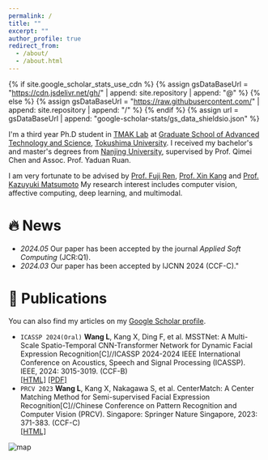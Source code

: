 ```yaml
---
permalink: /
title: ""
excerpt: ""
author_profile: true
redirect_from: 
  - /about/
  - /about.html
---
```


{% if site.google_scholar_stats_use_cdn %}
{% assign gsDataBaseUrl = "https://cdn.jsdelivr.net/gh/" | append: site.repository | append: "@" %}
{% else %}
{% assign gsDataBaseUrl = "https://raw.githubusercontent.com/" | append: site.repository | append: "/" %}
{% endif %}
{% assign url = gsDataBaseUrl | append: "google-scholar-stats/gs_data_shieldsio.json" %}

<span class='anchor' id='about-me'></span>

I'm a third year Ph.D student in [TMAK Lab](https://www-a2.is.tokushima-u.ac.jp/members) at [Graduate School of Advanced Technology and Science](https://www.is.tokushima-u.ac.jp/wp/), [Tokushima University](https://www.tokushima-u.ac.jp/). I received my bachelor's and master's degrees from [Nanjing University](https://www.nju.edu.cn/), supervised by Prof. Qimei Chen and Assoc. Prof. Yaduan Ruan.


I am very fortunate to be advised by [Prof. Fuji Ren](http://pub2.db.tokushima-u.ac.jp/ERD/person/19966/profile-ja.html), [Prof. Xin Kang](http://pub2.db.tokushima-u.ac.jp/ERD/person/292960/profile-ja.html) and [Prof. Kazuyuki Matsumoto](http://pub2.db.tokushima-u.ac.jp/ERD/person/174482/profile-ja.html) My research interest includes computer vision, affective computing, deep learning, and multimodal.




# 🔥 News
<!--
- *2022.02*: &nbsp;🎉🎉 Lorem ipsum dolor sit amet, consectetur adipiscing elit. Vivamus ornare aliquet ipsum, ac tempus justo dapibus sit amet. 
- *2022.02*: &nbsp;🎉🎉 Lorem ipsum dolor sit amet, consectetur adipiscing elit. Vivamus ornare aliquet ipsum, ac tempus justo dapibus sit amet. 
-->
- *2024.05* Our paper has been accepted by the journal *Applied Soft Computing* (JCR:Q1).
- *2024.03* Our paper has been accepted by IJCNN 2024 (CCF-C)."


# 📝 Publications 

You can also find my articles on my [Google Scholar profile](https://scholar.google.com/citations?hl=zh-CN&user=4RFpNHsAAAAJ).

<!--
<div class='paper-box'><div class='paper-box-image'><div><div class="badge">CVPR 2016</div><img src='images/500x300.png' alt="sym" width="100%"></div></div>
<div class='paper-box-text' markdown="1">

[Deep Residual Learning for Image Recognition](https://openaccess.thecvf.com/content_cvpr_2016/papers/He_Deep_Residual_Learning_CVPR_2016_paper.pdf)

**Kaiming He**, Xiangyu Zhang, Shaoqing Ren, Jian Sun

[**Project**](https://scholar.google.com/citations?view_op=view_citation&hl=zh-CN&user=DhtAFkwAAAAJ&citation_for_view=DhtAFkwAAAAJ:ALROH1vI_8AC) <strong><span class='show_paper_citations' data='DhtAFkwAAAAJ:ALROH1vI_8AC'></span></strong>
- Lorem ipsum dolor sit amet, consectetur adipiscing elit. Vivamus ornare aliquet ipsum, ac tempus justo dapibus sit amet. 
</div>
</div>
-->

- ``ICASSP 2024(Oral)`` **Wang L**, Kang X, Ding F, et al. MSSTNet: A Multi-Scale Spatio-Temporal CNN-Transformer Network for Dynamic Facial Expression Recognition[C]//ICASSP 2024-2024 IEEE International Conference on Acoustics, Speech and Signal Processing (ICASSP). IEEE, 2024: 3015-3019. (CCF-B) <br>[[HTML]](https://doi.org/10.1109/ICASSP48485.2024.10446699) [[PDF]](https://arxiv.org/abs/2404.08433)
- ``PRCV 2023`` **Wang L**, Kang X, Nakagawa S, et al. CenterMatch: A Center Matching Method for Semi-supervised Facial Expression Recognition[C]//Chinese Conference on Pattern Recognition and Computer Vision (PRCV). Singapore: Springer Nature Singapore, 2023: 371-383. (CCF-C) <br>[[HTML]](https://link.springer.com/chapter/10.1007/978-981-99-8537-1_30)




![map](https://www.clustrmaps.com/map_v2.png?d=1pMQUKz0dm-qdmub9xGK6nIa4T88S7PBT4cxioMaXrI)



<!--

# 🎖 Honors and Awards
- *2021.10* Lorem ipsum dolor sit amet, consectetur adipiscing elit. Vivamus ornare aliquet ipsum, ac tempus justo dapibus sit amet. 
- *2021.09* Lorem ipsum dolor sit amet, consectetur adipiscing elit. Vivamus ornare aliquet ipsum, ac tempus justo dapibus sit amet. 

# 📖 Educations
- *2019.06 - 2022.04 (now)*, Lorem ipsum dolor sit amet, consectetur adipiscing elit. Vivamus ornare aliquet ipsum, ac tempus justo dapibus sit amet. 
- *2015.09 - 2019.06*, Lorem ipsum dolor sit amet, consectetur adipiscing elit. Vivamus ornare aliquet ipsum, ac tempus justo dapibus sit amet. 

# 💬 Invited Talks
- *2021.06*, Lorem ipsum dolor sit amet, consectetur adipiscing elit. Vivamus ornare aliquet ipsum, ac tempus justo dapibus sit amet. 
- *2021.03*, Lorem ipsum dolor sit amet, consectetur adipiscing elit. Vivamus ornare aliquet ipsum, ac tempus justo dapibus sit amet.  \| [\[video\]](https://github.com/)

# 💻 Internships
- *2019.05 - 2020.02*, [Lorem](https://github.com/), China.
-->
